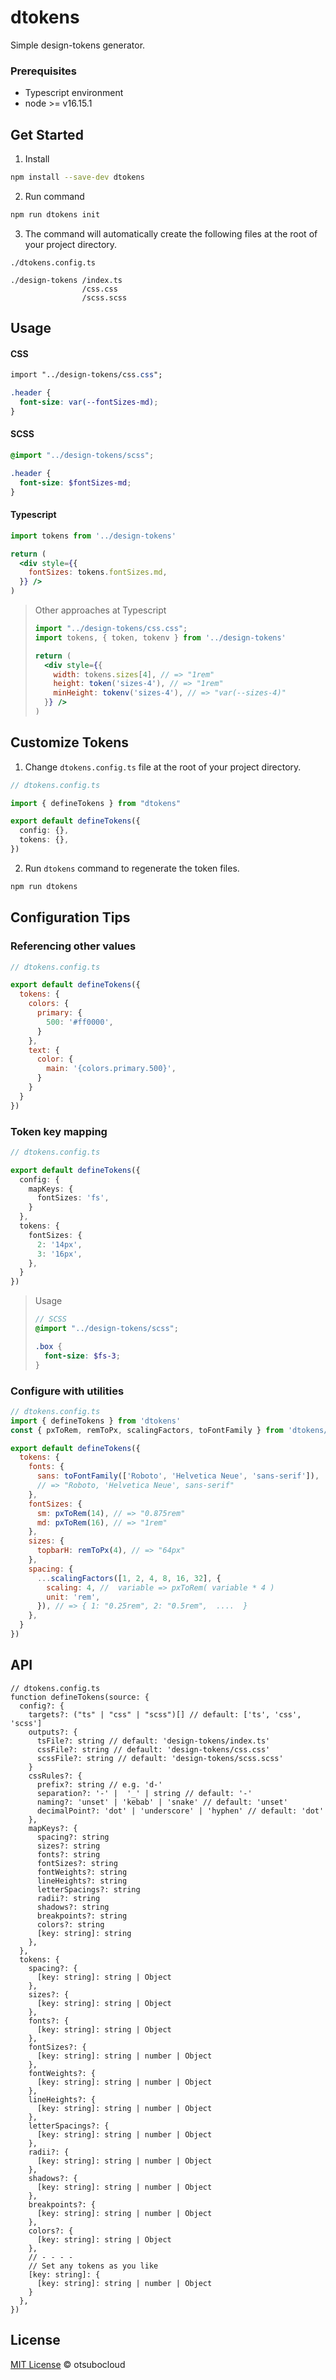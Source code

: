 # dtokens

Simple design-tokens generator.

### Prerequisites 
- Typescript environment
- node >= v16.15.1

## Get Started
1. Install
```sh
npm install --save-dev dtokens
```
2. Run command
```sh
npm run dtokens init
```

3. The command will automatically create the following files at the root of your project directory.
```
./dtokens.config.ts

./design-tokens /index.ts
                /css.css
                /scss.scss
```



## Usage


#### CSS
```css
import "../design-tokens/css.css";

.header {
  font-size: var(--fontSizes-md);
}
```

#### SCSS
```scss
@import "../design-tokens/scss";

.header {
  font-size: $fontSizes-md;
}
```

#### Typescript
```jsx
import tokens from '../design-tokens'

return (
  <div style={{
    fontSizes: tokens.fontSizes.md,
  }} />
)
```

> Other approaches at Typescript
> ```jsx
> import "../design-tokens/css.css";
> import tokens, { token, tokenv } from '../design-tokens'
> 
> return (
>   <div style={{
>     width: tokens.sizes[4], // => "1rem"
>     height: token('sizes-4'), // => "1rem"
>     minHeight: tokenv('sizes-4'), // => "var(--sizes-4)"
>   }} />
> )
> ```

## Customize Tokens

1. Change `dtokens.config.ts` file at the root of your project directory.

```ts
// dtokens.config.ts

import { defineTokens } from "dtokens"

export default defineTokens({
  config: {},
  tokens: {},
})
```

2. Run `dtokens` command to regenerate the token files.
```sh
npm run dtokens
```


## Configuration Tips

### Referencing other values

```js
// dtokens.config.ts

export default defineTokens({
  tokens: {
    colors: {
      primary: {
        500: '#ff0000',
      }
    },
    text: {
      color: {
        main: '{colors.primary.500}',
      }
    }
  }
})
```

### Token key mapping

```ts
// dtokens.config.ts

export default defineTokens({
  config: {
    mapKeys: {
      fontSizes: 'fs',
    }
  },
  tokens: {
    fontSizes: {
      2: '14px',
      3: '16px',
    },
  }
})
```

> Usage 
> ```scss
> // SCSS
> @import "../design-tokens/scss";
> 
> .box {
>   font-size: $fs-3;
> }
> ```
### Configure with utilities

```js
// dtokens.config.ts
import { defineTokens } from 'dtokens'
const { pxToRem, remToPx, scalingFactors, toFontFamily } from 'dtokens/utils'

export default defineTokens({
  tokens: {
    fonts: {
      sans: toFontFamily(['Roboto', 'Helvetica Neue', 'sans-serif']),
      // => "Roboto, 'Helvetica Neue', sans-serif"
    },
    fontSizes: {
      sm: pxToRem(14), // => "0.875rem"
      md: pxToRem(16), // => "1rem"
    },
    sizes: {
      topbarH: remToPx(4), // => "64px"
    },
    spacing: {
      ...scalingFactors([1, 2, 4, 8, 16, 32], {
        scaling: 4, //  variable => pxToRem( variable * 4 )
        unit: 'rem',
      }), // => { 1: "0.25rem", 2: "0.5rem",  ....  }
    },
  }
})
```

## API
```tsx
// dtokens.config.ts
function defineTokens(source: {
  config?: {
    targets?: ("ts" | "css" | "scss")[] // default: ['ts', 'css', 'scss']
    outputs?: {
      tsFile?: string // default: 'design-tokens/index.ts'
      cssFile?: string // default: 'design-tokens/css.css'
      scssFile?: string // default: 'design-tokens/scss.scss'
    }
    cssRules?: {
      prefix?: string // e.g. 'd-'
      separation?: '-' |  '_' | string // default: '-'
      naming?: 'unset' | 'kebab' | 'snake' // default: 'unset'
      decimalPoint?: 'dot' | 'underscore' | 'hyphen' // default: 'dot'
    },
    mapKeys?: {
      spacing?: string
      sizes?: string
      fonts?: string
      fontSizes?: string
      fontWeights?: string
      lineHeights?: string
      letterSpacings?: string
      radii?: string
      shadows?: string
      breakpoints?: string
      colors?: string
      [key: string]: string
    },
  },
  tokens: {
    spacing?: {
      [key: string]: string | Object
    },
    sizes?: {
      [key: string]: string | Object
    },
    fonts?: {
      [key: string]: string | Object
    },
    fontSizes?: {
      [key: string]: string | number | Object
    },
    fontWeights?: {
      [key: string]: string | number | Object
    },
    lineHeights?: {
      [key: string]: string | number | Object
    },
    letterSpacings?: {
      [key: string]: string | number | Object
    },
    radii?: {
      [key: string]: string | number | Object
    },
    shadows?: {
      [key: string]: string | number | Object
    },
    breakpoints?: {
      [key: string]: string | number | Object
    },
    colors?: {
      [key: string]: string | Object
    },
    // - - - -
    // Set any tokens as you like
    [key: string]: {
      [key: string]: string | number | Object
    }
  },
}) 
```


## License

[MIT License](https://andreasonny.mit-license.org/2019) © otsubocloud
